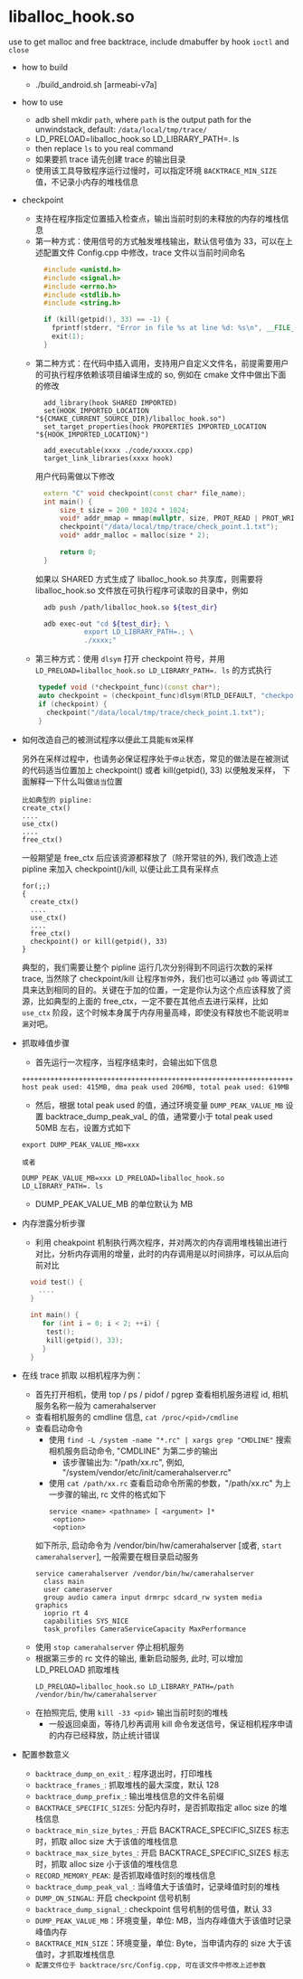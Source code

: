 # liballoc_hook.so

use to get malloc and free backtrace, include dmabuffer by hook `ioctl` and `close`

* how to build

  * ./build_android.sh [armeabi-v7a]

* how to use
  * adb shell mkdir `path`, where `path` is the output path for the unwindstack, default: `/data/local/tmp/trace/`
  * LD_PRELOAD=liballoc_hook.so LD_LIBRARY_PATH=. ls
  * then replace `ls` to you real command
  * 如果要抓 trace 请先创建 trace 的输出目录
  * 使用该工具导致程序运行过慢时，可以指定环境 `BACKTRACE_MIN_SIZE` 值，不记录小内存的堆栈信息

* checkpoint
  * 支持在程序指定位置插入检查点，输出当前时刻的未释放的内存的堆栈信息
  * 第一种方式：使用信号的方式触发堆栈输出，默认信号值为 33，可以在上述配置文件 Config.cpp 中修改，trace 文件以当前时间命名
    ``` C++
      #include <unistd.h>
      #include <signal.h>
      #include <errno.h>
      #include <stdlib.h>
      #include <string.h>

      if (kill(getpid(), 33) == -1) {
        fprintf(stderr, "Error in file %s at line %d: %s\n", __FILE__, __LINE__, strerror(errno));
        exit(1);
      }
    ```
  * 第二种方式：在代码中插入调用，支持用户自定义文件名，前提需要用户的可执行程序依赖该项目编译生成的 so, 例如在 cmake 文件中做出下面的修改
    ```
      add_library(hook SHARED IMPORTED)
      set(HOOK_IMPORTED_LOCATION "${CMAKE_CURRENT_SOURCE_DIR}/liballoc_hook.so")
      set_target_properties(hook PROPERTIES IMPORTED_LOCATION "${HOOK_IMPORTED_LOCATION}")

      add_executable(xxxx ./code/xxxxx.cpp)
      target_link_libraries(xxxx hook)
    ```
    用户代码需做以下修改
    ``` C++
      extern "C" void checkpoint(const char* file_name);
      int main() {
          size_t size = 200 * 1024 * 1024;
          void* addr_mmap = mmap(nullptr, size, PROT_READ | PROT_WRITE, MAP_PRIVATE | MAP_ANONYMOUS | MAP_POPULATE, -1, 0);
          checkpoint("/data/local/tmp/trace/check_point.1.txt");
          void* addr_malloc = malloc(size * 2);
          
          return 0;
      }
    ```
    如果以 SHARED 方式生成了 liballoc_hook.so 共享库，则需要将 liballoc_hook.so 文件放在可执行程序可读取的目录中，例如
    ``` bash
      adb push /path/liballoc_hook.so ${test_dir}

      adb exec-out "cd ${test_dir}; \
                export LD_LIBRARY_PATH=.; \
                ./xxxx;"
    ```
  * 第三种方式：使用 `dlsym` 打开 checkpoint 符号，并用 `LD_PRELOAD=liballoc_hook.so LD_LIBRARY_PATH=. ls` 的方式执行
  ```c++
      typedef void (*checkpoint_func)(const char*);
      auto checkpoint = (checkpoint_func)dlsym(RTLD_DEFAULT, "checkpoint");
      if (checkpoint) {
        checkpoint("/data/local/tmp/trace/check_point.1.txt");
      }
  ```

* 如何改造自己的被测试程序以便此工具能`有效`采样

  另外在采样过程中，也请务必保证程序处于`停止`状态，常见的做法是在被测试的代码适当位置加上 checkpoint() 或者 kill(getpid(), 33) 以便触发采样，
  下面解释一下什么叫做`适当`位置

  ```
  比如典型的 pipline:
  create_ctx()
  ....
  use_ctx()
  ....
  free_ctx()
  ```

  一般期望是 free_ctx 后应该资源都释放了（除开常驻的外), 我们改造上述 pipline 来加入 checkpoint()/kill, 以便让此工具有采样点

  ```
  for(;;)
  {
  	create_ctx()
  	....
  	use_ctx()
  	....
  	free_ctx()
  	checkpoint() or kill(getpid(), 33)
  }
  ```

  典型的，我们需要让整个 pipline 运行几次分别得到不同运行次数的采样 trace, 当然除了 checkpoint/kill 让程序`暂停`外，我们也可以通过 `gdb` 等调试工具来达到相同的目的。关键在于加的位置，一定是你认为这个点应该释放了资源，比如典型的上面的 free_ctx，一定不要在其他点去进行采样，比如 `use_ctx` 阶段，这个时候本身属于内存用量高峰，即使没有释放也不能说明`泄漏`对吧。

* 抓取峰值步骤
  - 首先运行一次程序，当程序结束时，会输出如下信息
  ```
  +++++++++++++++++++++++++++++++++++++++++++++++++++++++++++++++++++++++++++++++++++++++++
  host peak used: 415MB, dma peak used 206MB, total peak used: 619MB
  ```
  - 然后，根据 total peak used 的值，通过环境变量 `DUMP_PEAK_VALUE_MB` 设置 backtrace_dump_peak_val_ 的值，通常要小于 total peak used 50MB 左右，设置方式如下
  ```
  export DUMP_PEAK_VALUE_MB=xxx

  或者

  DUMP_PEAK_VALUE_MB=xxx LD_PRELOAD=liballoc_hook.so LD_LIBRARY_PATH=. ls
  ```
  - DUMP_PEAK_VALUE_MB 的单位默认为 MB

* 内存泄露分析步骤
  - 利用 cheakpoint 机制执行两次程序，并对两次的内存调用堆栈输出进行对比，分析内存调用的增量，此时的内存调用是以时间排序，可以从后向前对比
  ``` c++
    void test() {
      ....
    }

    int main() {
       for (int i = 0; i < 2; ++i) {
        test();
        kill(getpid(), 33);
       }
    }

  ```

* 在线 trace 抓取
  以相机程序为例：
  - 首先打开相机，使用 top / ps / pidof / pgrep 查看相机服务进程 id, 相机服务名称一般为 camerahalserver
  - 查看相机服务的 cmdline 信息, `cat /proc/<pid>/cmdline`
  - 查看启动命令
    - 使用 `find -L /system -name "*.rc" | xargs grep "CMDLINE"` 搜索相机服务启动命令, "CMDLINE" 为第二步的输出
      - 该步骤输出为: "/path/xx.rc", 例如, "/system/vendor/etc/init/camerahalserver.rc"
    - 使用 `cat /path/xx.rc` 查看启动命令所需的参数，"/path/xx.rc" 为上一步骤的输出, rc 文件的格式如下
      ```
      service <name> <pathname> [ <argument> ]*
       <option>
       <option>
      ```
    如下所示, 启动命令为 /vendor/bin/hw/camerahalserver [或者, `start camerahalserver`], 一般需要在根目录启动服务
      ```
      service camerahalserver /vendor/bin/hw/camerahalserver
        class main
        user cameraserver
        group audio camera input drmrpc sdcard_rw system media graphics
        ioprio rt 4
        capabilities SYS_NICE
        task_profiles CameraServiceCapacity MaxPerformance
      ```
  - 使用 `stop camerahalserver` 停止相机服务
  - 根据第三步的 rc 文件的输出, 重新启动服务, 此时, 可以增加 LD_PRELOAD 抓取堆栈
    ```
    LD_PRELOAD=liballoc_hook.so LD_LIBRARY_PATH=/path /vendor/bin/hw/camerahalserver
    ```
  - 在拍照完后, 使用 `kill -33 <pid>` 输出当前时刻的堆栈
    - 一般返回桌面，等待几秒再调用 kill 命令发送信号，保证相机程序申请的内存已经释放，防止统计错误

* 配置参数意义
  - `backtrace_dump_on_exit_`: 程序退出时，打印堆栈
  - `backtrace_frames_`: 抓取堆栈的最大深度，默认 128
  - `backtrace_dump_prefix_`: 输出堆栈信息的文件名前缀
  - `BACKTRACE_SPECIFIC_SIZES`: 分配内存时，是否抓取指定 alloc size 的堆栈信息
  - `backtrace_min_size_bytes_`: 开启 BACKTRACE_SPECIFIC_SIZES 标志时，抓取 alloc size 大于该值的堆栈信息
  - `backtrace_max_size_bytes_`: 开启 BACKTRACE_SPECIFIC_SIZES 标志时，抓取 alloc size 小于该值的堆栈信息
  - `RECORD_MEMORY_PEAK`: 是否抓取峰值时刻的堆栈信息
  - `backtrace_dump_peak_val_`: 当峰值大于该值时，记录峰值时刻的堆栈
  - `DUMP_ON_SINGAL`: 开启 checkpoint 信号机制
  - `backtrace_dump_signal_`: checkpoint 信号机制的信号值，默认 33
  - `DUMP_PEAK_VALUE_MB`：环境变量，单位: MB，当内存峰值大于该值时记录峰值内存
  - `BACKTRACE_MIN_SIZE`：环境变量，单位: Byte，当申请内存的 size 大于该值时，才抓取堆栈信息
  - `配置文件位于 backtrace/src/Config.cpp, 可在该文件中修改上述参数`